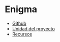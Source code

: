 # Enigma

- [Github](https://github.com/orgs/Ceimtun-RAS/teams/enigma)
- [Unidad del proyecto](https://drive.google.com/drive/folders/1OuoKyWn7ayRkuLRaq23ILSLl7TGLjm1F)
- [Recursos](https://drive.google.com/drive/folders/1sTSzNuQ4pfBaOCUpFf4tVQQxMFpsPajO)



